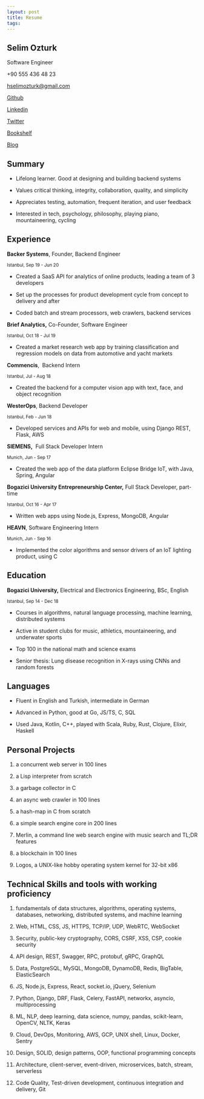 ```yaml
---
layout: post
title: Resume 
tags: 
---
```


## Selim Ozturk

Software Engineer

+90 555 436 48 23

[​hselimozturk@gmail.com](​hselimozturk@gmail.com)

[Github​](https://github.com/selimslab/) 

[​Linkedin​](https://www.linkedin.com/in/time) 

[​Twitter​](https://twitter.com/selimsnotes) 

[​Bookshelf​](https://www.goodreads.com/review/list/24616331-selim?order=d&shelf=read&sort=avg_rating) 

[​Blog](/)

## Summary

* Lifelong learner. Good at designing and building backend systems
  
* Values critical thinking, integrity, collaboration, quality, and simplicity

* Appreciates testing, automation, frequent iteration, and user feedback

* Interested in tech, psychology, philosophy, playing piano, mountaineering, cycling

## Experience

**Backer Systems**​, Founder, Backend Engineer 

<sub>  Istanbul, Sep 19 - Jun 20 </sub>

* Created a SaaS API for analytics of online products, leading a team of 3 developers
  
* Set up the processes for product development cycle from concept to delivery and after

* Coded batch and stream processors, web crawlers, backend services

**Brief Analytics​,** Co-Founder, Software Engineer 

<sub>  Istanbul, Oct 18 - Jul 19</sub>

* Created a market research web app by training classification and regression models on data from automotive and yacht markets

**Commencis​**, ​ Backend Intern 

<sub>  Istanbul, Jul - Aug 18 </sub>  

* Created the backend for a computer vision app with text, face, and object recognition 
  
**WesterOps​**, ​Backend Developer

<sub>  Istanbul, Feb - Jun 18 </sub>

* Developed services and APIs for web and mobile, using ​Django REST, Flask, AWS 

**SIEMENS​,** ​ Full Stack Developer Intern

<sub>  Munich, Jun - Sep 17</sub>

* Created the web app of the data platform Eclipse Bridge IoT, with Java, Spring, Angular 

**Bogazici University Entrepreneurship Center​,** ​Full Stack Developer, part-time

<sub>  Istanbul, Oct 16 - Apr 17</sub>

* Written web apps using Node.js, Express, MongoDB, Angular 

**HEAVN​**, ​Software Engineering Intern

<sub> Munich, Jun - Sep 16 </sub> 

* Implemented the color algorithms and sensor drivers of an IoT lighting product, using C

## Education

**Bogazici University​,** Electrical and Electronics Engineering, ​BSc, English 

<sub> Istanbul, Sep 14 - Dec 18 </sub>

* Courses in algorithms, natural language processing, machine learning, distributed systems
  
* Active in student clubs for music, athletics, mountaineering, and underwater sports

* Top 100 in the national math and science exams

* Senior thesis: Lung disease recognition in X-rays using CNNs and random forests

## Languages

* Fluent in English and Turkish, intermediate in German
  
* Advanced in Python, good at Go, JS/TS, C, SQL

* Used Java, Kotlin, C++, played with Scala, Ruby, Rust, Clojure, Elixir, Haskell

## Personal Projects

1. a concurrent web server in 100 lines
   
2. a Lisp interpreter from scratch

3. a garbage collector in C

4. an async web crawler in 100 lines

5. a hash-map in C from scratch

6. a simple search engine core in 200 lines

7. Merlin​, a command line web search engine with music search and TL;DR features

8. a blockchain in 100 lines

9.  Logos​, a UNIX-like hobby operating system kernel for 32-bit x86

## Technical Skills and tools with working proficiency

1. fundamentals of ​data structures, algorithms, operating systems, databases, networking, distributed systems, and machine learning

2. Web​, HTML, CSS, JS, HTTPS, TCP/IP, UDP, WebRTC, WebSocket

3. Security​, public-key cryptography, CORS, CSRF, XSS, CSP, cookie security

4. API design​, REST, Swagger, RPC, protobuf, gRPC, GraphQL

5. Data, ​PostgreSQL, MySQL, MongoDB, DynamoDB, Redis, BigTable, ElasticSearch

6. JS, ​Node.js, Express, React, socket.io, jQuery, Selenium

7. Python, ​Django, DRF, Flask, Celery, FastAPI, networkx, asyncio, multiprocessing

8. ML, NLP, deep learning, data science, ​numpy, pandas, scikit-learn, ​OpenCV, ​NLTK, Keras

9.  Cloud, DevOps, Monitoring, ​AWS​,​ GCP, UNIX shell, Linux, Docker, Sentry

10. Design, ​SOLID, design patterns, OOP, functional programming concepts

11. Architecture, ​client-server, event-driven, microservices, batch, stream, serverless

12. Code Quality, ​Test-driven development, continuous integration and delivery, Git